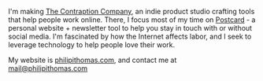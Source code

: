 
I'm making [The Contraption Company](https://github.com/contraptionco), an indie product studio crafting tools that help people work online. There, I focus most of my time on [Postcard](https://postcard.page) - a personal website + newsletter tool to help you stay in touch with or without social media. I'm fascinated by how the Internet affects labor, and I seek to leverage technology to help people love their work.

My website is [philipithomas.com](https://www.philipithomas.com), and contact me at [mail@philipithomas.com](mailto:mail@philipithomas.com)
